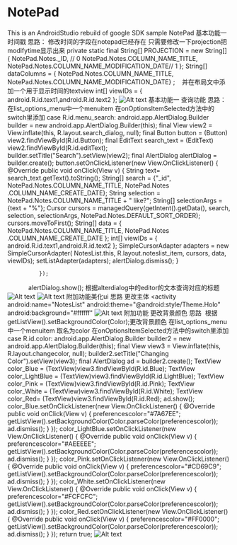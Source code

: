 # NotePad
This is an AndroidStudio rebuild of google SDK sample NotePad
基本功能一 时间戳
思路： 修改时间的字段在notepad已经存在 只需要修改一下projection把 modifytime显示出来
   private static final String[] PROJECTION = new String[] {
            NotePad.Notes._ID, // 0
            NotePad.Notes.COLUMN_NAME_TITLE,
            NotePad.Notes.COLUMN_NAME_MODIFICATION_DATE// 1
    };
     String[] dataColumns = { NotePad.Notes.COLUMN_NAME_TITLE, NotePad.Notes.COLUMN_NAME_MODIFICATION_DATE} ;
     并在布局文中添加一个用于显示时间的textview 
     int[] viewIDs = { android.R.id.text1,android.R.id.text2 };
![Alt text](https://github.com/fjnuzyl/notepad/blob/master/images/time.jpg)
基本功能一 查询功能
思路： 在list_options_menu中一个menuitem 在onOptionsItemSelected方法中的switch里添加
  case R.id.menu_search:
              android.app.AlertDialog.Builder builder = new android.app.AlertDialog.Builder(this);
              final   View view2 = View.inflate(this, R.layout.search_dialog, null);
              final Button button = (Button) view2.findViewById(R.id.Button);
              final EditText search_text = (EditText) view2.findViewById(R.id.editText);
              builder.setTitle("Search").setView(view2);
              final AlertDialog alertDialog = builder.create();
              button.setOnClickListener(new View.OnClickListener() {
                  @Override
                  public void onClick(View v) {
                      String text= search_text.getText().toString();
                      String[] search = {"_id", NotePad.Notes.COLUMN_NAME_TITLE,
                              NotePad.Notes .COLUMN_NAME_CREATE_DATE};
                      String selection = NotePad.Notes.COLUMN_NAME_TITLE + " like?";
                      String[] selectionArgs = {text + "%"};
                      Cursor cursors = managedQuery(getIntent().getData(),
                              search,
                              selection,
                              selectionArgs,
                              NotePad.Notes.DEFAULT_SORT_ORDER);
                      cursors.moveToFirst();
                      String[] data = {
                              NotePad.Notes.COLUMN_NAME_TITLE,
                              NotePad.Notes
                                      .COLUMN_NAME_CREATE_DATE
                      };
                      int[] viewIDs = { android.R.id.text1,android.R.id.text2 };
                      SimpleCursorAdapter adapters = new SimpleCursorAdapter(
                              NotesList.this,
                              R.layout.noteslist_item,
                              cursors, data, viewIDs);
                      setListAdapter(adapters);
                      alertDialog.dismiss();
                  }

              });
              alertDialog.show();
根据alterdialog中的editor的文本查询对应的标题
![Alt text](https://github.com/fjnuzyl/notepad/blob/master/images/searchthree.jpg)
![Alt text](https://github.com/fjnuzyl/notepad/blob/master/images/searchtwo.jpg)
附加功能美化ui
思路 更改主体
   <activity android:name="NotesList"
            android:theme="@android:style/Theme.Holo"
            android:background="#ffffff"
   ![Alt text](https://github.com/fjnuzyl/notepad/blob/master/images/theme.jpg)
 附加功能 更改背景颜色
 思路  根据 getListView().setBackgroundColor(Color);更改背景颜色
 在list_options_menu中一个menuitem 取名为color 在onOptionsItemSelected方法中的switch里添加
   case R.id.color:
                android.app.AlertDialog.Builder builder2 = new android.app.AlertDialog.Builder(this);
                final   View view3 = View.inflate(this, R.layout.changecolor, null);
                builder2.setTitle("Changing Color").setView(view3);
                final AlertDialog ad = builder2.create();
                TextView color_Blue = (TextView)view3.findViewById(R.id.Blue);
                TextView color_LightBlue = (TextView)view3.findViewById(R.id.LightBlue);
                TextView color_Pink = (TextView)view3.findViewById(R.id.Pink);
                TextView color_White = (TextView)view3.findViewById(R.id.White);
                TextView color_Red= (TextView)view3.findViewById(R.id.Red);
                ad.show();
                color_Blue.setOnClickListener(new View.OnClickListener() {
                    @Override
                    public void onClick(View v) {
                        preferencescolor="#7A67EE";
                        getListView().setBackgroundColor(Color.parseColor(preferencescolor));
                        ad.dismiss();
                    }
                });
                color_LightBlue.setOnClickListener(new View.OnClickListener() {
                    @Override
                    public void onClick(View v) {
                        preferencescolor="#AEEEEE";
                        getListView().setBackgroundColor(Color.parseColor(preferencescolor));
                        ad.dismiss();
                    }
                });
                color_Pink.setOnClickListener(new View.OnClickListener() {
                    @Override
                    public void onClick(View v) {
                        preferencescolor="#CD69C9";
                        getListView().setBackgroundColor(Color.parseColor(preferencescolor));
                        ad.dismiss();
                    }
                });
                color_White.setOnClickListener(new View.OnClickListener() {
                    @Override
                    public void onClick(View v) {
                        preferencescolor="#FCFCFC";
                        getListView().setBackgroundColor(Color.parseColor(preferencescolor));
                        ad.dismiss();
                    }
                });
                color_Red.setOnClickListener(new View.OnClickListener() {
                    @Override
                    public void onClick(View v) {
                        preferencescolor="#FF0000";
                        getListView().setBackgroundColor(Color.parseColor(preferencescolor));
                        ad.dismiss();
                    }
                });
                return true;
               ![Alt text](https://github.com/fjnuzyl/notepad/blob/master/images/color.jpg)
